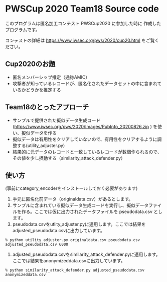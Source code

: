 # PWSCup 2020 Team18 Source code

このプログラムは匿名加工コンテスト PWSCup2020 に参加した時に
作成したプログラムです。

コンテストの詳細は
https://www.iwsec.org/pws/2020/cup20.html
をご覧ください。

## Cup2020のお題
* 匿名メンバーシップ推定（通称AMIC）
* 攻撃者が知っているレコードが、匿名化されたデータセットの中に含まれているかどうかを推定する

## Team18のとったアプローチ
* サンプルで提供された擬似データ生成コード(https://www.iwsec.org/pws/2020/Images/PubInfo_20200826.zip ) を使い、擬似データを作る
* 擬似データは有用性をクリアしていないので、有用性をクリアするように調整する(utility_adjuster.py)
* 結果的に元データのレコードと一致しているレコードが数個作られるので、その値を少し摂動する（similarity_attack_defender.py）

## 使い方

(事前にcategory_encoderをインストールしておく必要があります)

1. 手元に匿名化前データ（originaldata.csv）があるとします。
1. サンプルに含まれている擬似データ生成コードを実行し、擬似データファイルを作る。ここでは仮に出力されたデータファイルを pseudodata.csv とします。
1. pseudodata.csvをutlity_adjuster.pyに適用します。ここでは結果をadjusted_pseudodata.csvに出力しています。
```
% python utility_adjuster.py originaldata.csv pseudodata.csv adjusted_pseudodata.csv 6000
```
1. adjusted_pseudodata.csvをsimilarity_attack_defender.pyに適用します。ここでは結果をanonymizeddata.csvに出力しています。
```
% python similarity_attack_defender.py adjusted_pseudodata.csv anonymizeddata.csv
```

